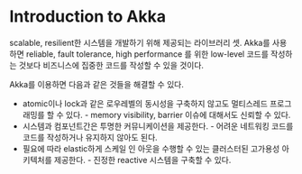 # Introduction to Akka

scalable, resilient한 시스템을 개발하기 위해 제공되는 라이브러리 셋. Akka를 사용하면 reliable, fault tolerance, high performance 를 위한
low-level 코드를 작성하는 것보다 비즈니스에 집중한 코드를 작성할 수 있을 것이다.

Akka를 이용하면 다음과 같은 것들을 해결할 수 있다.

- atomic이나 lock과 같은 로우레벨의 동시성을 구축하지 않고도 멀티스레드 프로그래밍를 할 수 있다. - memory visibility, barrier 이슈에 대해서도 신뢰할 수 있다.
- 시스템과 컴포넌트간은 투명한 커뮤니케이션을 제공한다. - 어려운 네트워킹 코드를 코드를 작성하거나 유지하지 않아도 된다.
- 필요에 따라 elastic하게 스케일 인 아웃을 수행할 수 있는 클러스터된 고가용성 아키텍처를 제공한다. - 진정한 reactive 시스템을 구축할 수 있다.  



